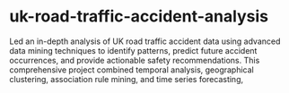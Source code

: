 # uk-road-traffic-accident-analysis
Led an in-depth analysis of UK road traffic accident data using advanced data mining techniques to identify patterns, predict future accident occurrences, and provide actionable safety recommendations. This comprehensive project combined temporal analysis, geographical clustering, association rule mining, and time series forecasting,
